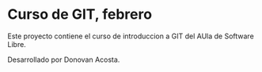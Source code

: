 # Curso de GIT, febrero

Este proyecto contiene el curso de introduccion a GIT del AUla de Software Libre.

Desarrollado por Donovan Acosta.

